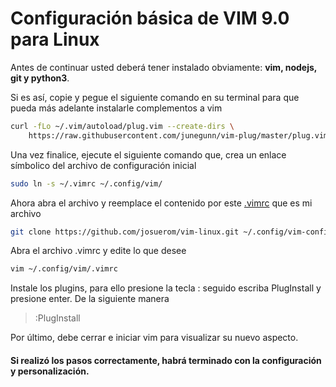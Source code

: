 # Configuración básica de VIM 9.0 para Linux

Antes de continuar usted deberá tener instalado obviamente: **vim, nodejs, git y python3**.

Si es así, copie y pegue el siguiente comando en su terminal para que pueda más adelante instalarle complementos a vim

```bash
curl -fLo ~/.vim/autoload/plug.vim --create-dirs \
    https://raw.githubusercontent.com/junegunn/vim-plug/master/plug.vim
```

Una vez finalice, ejecute el siguiente comando que, crea un enlace símbolico del archivo de configuración inicial
```bash
sudo ln -s ~/.vimrc ~/.config/vim/
```

Ahora abra el archivo y reemplace el contenido por este [.vimrc](https://github.com/josuerom/vim-linux/blob/main/.vimrc) que es mi archivo
```bash
git clone https://github.com/josuerom/vim-linux.git ~/.config/vim-config --depth 1 && cp  -r ~/.config/vim-config/.vimrc ~/.config/vim/
```

Abra el archivo .vimrc y edite lo que desee
```bash
vim ~/.config/vim/.vimrc
```

Instale los plugins, para ello presione la tecla : seguido escriba PlugInstall y presione enter. De la siguiente manera
> :PlugInstall

Por último, debe cerrar e iniciar vim para visualizar su nuevo aspecto.

#### Si realizó los pasos correctamente, habrá terminado con la configuración y personalización.
